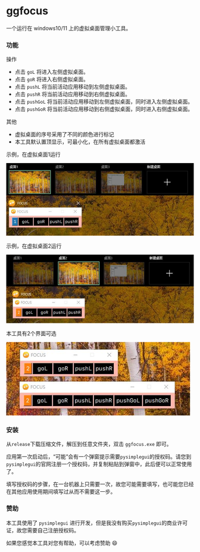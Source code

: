 <!-- 2024-10-17(Thu) -->

# ggfocus

一个运行在 windows10/11 上的虚拟桌面管理小工具。

### 功能

操作
- 点击 `goL` 将进入左侧虚拟桌面。
- 点击 `goR` 将进入右侧虚拟桌面。
- 点击 `pushL` 将当前活动应用移动到左侧虚拟桌面。
- 点击 `pushR` 将当前活动应用移动到右侧虚拟桌面。
- 点击 `pushGoL` 将当前活动应用移动到左侧虚拟桌面，同时进入左侧虚拟桌面。
- 点击 `pushGoR` 将当前活动应用移动到右侧虚拟桌面，同时进入右侧虚拟桌面。

其他
- 虚拟桌面的序号采用了不同的颜色进行标记
- 本工具默认置顶显示，可最小化，在所有虚拟桌面都激活

示例，在虚拟桌面1运行

![not exist](./figures/ui-01.jpg)

示例，在虚拟桌面2运行

![not exist](./figures/ui-02.jpg)

本工具有2个界面可选

![not exist](./figures/ui-03.jpg)

### 安装

从`release`下载压缩文件，解压到任意文件夹，双击 `ggfocus.exe` 即可。

应用第一次启动后，“可能”会有一个弹窗提示需要`pysimplegui`的授权码。请您到`pysimplegui`的官网注册一个授权码，并复制粘贴到弹窗中，此后便可以正常使用了。

填写授权码的步骤，在一台机器上只需要一次，故您可能需要填写，也可能您已经在其他应用使用期间填写过从而不需要这一步。

### 赞助

本工具使用了 `pysimplegui` 进行开发，但是我没有购买`pysimplegui`的商业许可证，故您需要自己注册授权码。

如果您感觉本工具对您有帮助，可以考虑赞助 :smile:

